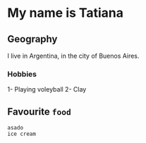 # My name is Tatiana

## Geography

I live in Argentina, in the city of Buenos Aires.

### Hobbies

1- Playing voleyball
2- Clay

## Favourite `food`

```
asado
ice cream
```
